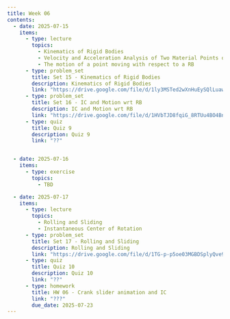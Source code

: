 ```yaml
---
title: Week 06
contents:
  - date: 2025-07-15
    items:
      - type: lecture
        topics:
          - Kinematics of Rigid Bodies
          - Velocity and Acceleration Analysis of Two Material Points on a Rigid Body
          - The motion of a point moving with respect to a RB
      - type: problem_set
        title: Set 15 - Kinematics of Rigid Bodies
        description: Kinematics of Rigid Bodies
        link: "https://drive.google.com/file/d/1ly3MSTed2wXnHuEySQlLuawF8KSgCQap/view?usp=drivesdk"
      - type: problem_set
        title: Set 16 - IC and Motion wrt RB
        description: IC and Motion wrt RB
        link: "https://drive.google.com/file/d/1HVbTJD8fqiG_8RTUu4BO4BnaaIzT8-1f/view?usp=drivesdk"
      - type: quiz
        title: Quiz 9
        description: Quiz 9
        link: "??"


  - date: 2025-07-16
    items:
      - type: exercise
        topics:
          - TBD

  - date: 2025-07-17
    items:
      - type: lecture
        topics:
          - Rolling and Sliding
          - Instantaneous Center of Rotation
      - type: problem_set
        title: Set 17 - Rolling and Sliding
        description: Rolling and Sliding
        link: "https://drive.google.com/file/d/1TG-p-p5oe03MGBDSplyQve9iaqZs85_e/view?usp=drivesdk"
      - type: quiz
        title: Quiz 10
        description: Quiz 10
        link: "??"
      - type: homework
        title: HW 06 - Crank slider animation and IC
        link: "???"
        due_date: 2025-07-23
---
```

